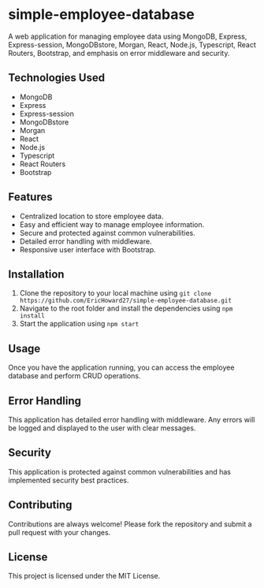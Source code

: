 # simple-employee-database

A web application for managing employee data using MongoDB, Express, Express-session, MongoDBstore, Morgan, React, Node.js, Typescript, React Routers, Bootstrap, and emphasis on error middleware and security.

## Technologies Used

- MongoDB
- Express
- Express-session
- MongoDBstore
- Morgan
- React
- Node.js
- Typescript
- React Routers
- Bootstrap

## Features

- Centralized location to store employee data.
- Easy and efficient way to manage employee information.
- Secure and protected against common vulnerabilities.
- Detailed error handling with middleware.
- Responsive user interface with Bootstrap.

## Installation

1. Clone the repository to your local machine using `git clone https://github.com/EricHoward27/simple-employee-database.git`
2. Navigate to the root folder and install the dependencies using `npm install`
3. Start the application using `npm start`

## Usage

Once you have the application running, you can access the employee database and perform CRUD operations.

## Error Handling

This application has detailed error handling with middleware. Any errors will be logged and displayed to the user with clear messages.

## Security

This application is protected against common vulnerabilities and has implemented security best practices.

## Contributing

Contributions are always welcome! Please fork the repository and submit a pull request with your changes.

## License

This project is licensed under the MIT License.